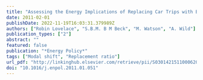 ```yaml
---
title: "Assessing the Energy Implications of Replacing Car Trips with Bicycle Trips in Sheffield, UK"
date: 2011-02-01
publishDate: 2022-11-19T16:03:31.379989Z
authors: ["Robin Lovelace", "S.B.M. B M Beck", "M. Watson", "A. Wild"]
publication_types: ["2"]
abstract: ""
featured: false
publication: "*Energy Policy*"
tags: ["Modal shift", "Replacement ratio"]
url_pdf: "http://linkinghub.elsevier.com/retrieve/pii/S0301421511000620"
doi: "10.1016/j.enpol.2011.01.051"
---
```


